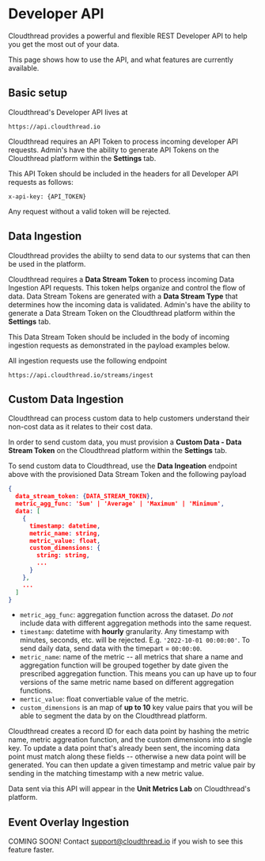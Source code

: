 # Developer API

Cloudthread provides a powerful and flexible REST Developer API to help you get the most out of your data.

This page shows how to use the API, and what features are currently available.

## Basic setup

Cloudthread's Developer API lives at

`https://api.cloudthread.io`

Cloudthread requires an API Token to process incoming developer API requests. Admin's have the ability to generate API Tokens on the Cloudthread platform within the **Settings** tab.

This API Token should be included in the headers for all Developer API requests as follows:

`x-api-key: {API_TOKEN}`

Any request without a valid token will be rejected.

## Data Ingestion

Cloudthread provides the abiilty to send data to our systems that can then be used in the platform.

Cloudthread requires a **Data Stream Token** to process incoming Data Ingestion API requests. This token helps organize and control the flow of data. Data Stream Tokens are generated with a **Data Stream Type** that determines how the incoming data is validated. Admin's have the ability to generate a Data Stream Token on the Cloudthread platform within the **Settings** tab.

This Data Stream Token should be included in the body of incoming ingestion requests as demonstrated in the payload examples below.

All ingestion requests use the following endpoint

`https://api.cloudthread.io/streams/ingest`

## Custom Data Ingestion

Cloudthread can process custom data to help customers understand their non-cost data as it relates to their cost data.

In order to send custom data, you must provision a **Custom Data - Data Stream Token** on the Cloudthread platform within the **Settings** tab.

To send custom data to Cloudthread, use the **Data Ingeation** endpoint above with the provisioned Data Stream Token and the following payload

```json
{
  data_stream_token: {DATA_STREAM_TOKEN},
  metric_agg_func: 'Sum' | 'Average' | 'Maximum' | 'Minimum',
  data: [
    {
      timestamp: datetime,
      metric_name: string,
      metric_value: float,
      custom_dimensions: {
        string: string,
        ...
      }
    },
    ...
  ]
}
```

* `metric_agg_func`: aggregation function across the dataset. *Do not* include data with different aggregation methods into the same request.
* `timestamp`: datetime with **hourly** granularity. Any timestamp with minutes, seconds, etc. will be rejected. E.g. `'2022-10-01 00:00:00'`. To send daily data, send data with the timepart = `00:00:00`.
* `metric_name`: name of the metric -- all metrics that share a name and aggregation function will be grouped together by date given the prescribed aggregation function. This means you can up have up to four versions of the same metric name based on different aggregation functions.
* `mertic_value`: float convertiable value of the metric.
* `custom_dimensions` is an map of **up to 10** key value pairs that you will be able to segment the data by on the Cloudthread platform.

Cloudthread creates a record ID for each data point by hashing the metric name, metric aggreation function, and the custom dimensions into a single key. To update a data point that's already been sent, the incoming data point must match along these fields -- otherwise a new data point will be generated. You can then update a given timestamp and metric value pair by sending in the matching timestamp with a new metric value.

Data sent via this API will appear in the **Unit Metrics Lab** on Cloudthread's platform.

## Event Overlay Ingestion

COMING SOON! Contact support@cloudthread.io if you wish to see this feature faster.
